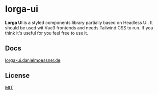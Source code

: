 # lorga-ui

**Lorga UI** is a styled components library partially based on Headless UI. It should be used wit Vue3 frontends and needs Tailwind CSS to run. If you think it's useful for you feel free to use it.

## Docs

[lorga-ui.danielmoessner.de](https://lorga-ui.danielmoessner.de)

## License

[MIT](./LICENSE)
